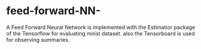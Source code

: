 # feed-forward-NN-
A Feed Forward Neural Network is implemented with the Estimatior package of the Tensorflow for evaluating mnist dataset.
also the Tensorboard is used for observing summaries.
